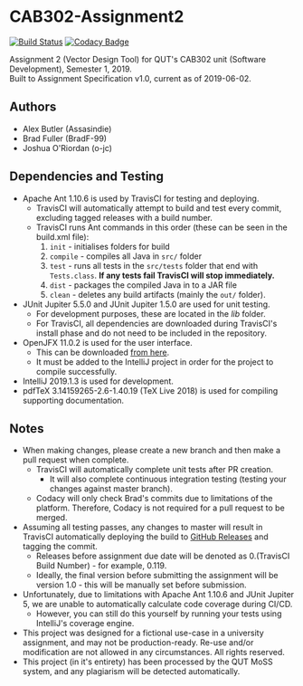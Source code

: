 # CAB302-Assignment2

[![Build Status](https://travis-ci.com/BradF-99/CAB302-Assignment2.svg?token=RmWc9zzyFjnuzmgBsmgB&branch=master)](https://travis-ci.com/BradF-99/CAB302-Assignment2)
[![Codacy Badge](https://api.codacy.com/project/badge/Grade/e2cb98918a2f44cc9795e38a9c0f7bfb)](https://www.codacy.com?utm_source=github.com&amp;utm_medium=referral&amp;utm_content=BradF-99/CAB302-Assignment2&amp;utm_campaign=Badge_Grade)

Assignment 2 (Vector Design Tool) for QUT's CAB302 unit (Software Development), Semester 1, 2019.   
Built to Assignment Specification v1.0, current as of 2019-06-02.


## Authors

* Alex Butler (Assasindie)
* Brad Fuller (BradF-99)  
* Joshua O'Riordan (o-jc)

## Dependencies and Testing

* Apache Ant 1.10.6 is used by TravisCI for testing and deploying.
    * TravisCI will automatically attempt to build and test every commit, excluding tagged releases with a build number.
    * TravisCI runs Ant commands in this order (these can be seen in the build.xml file):
        1. `init` - initialises folders for build
        2. `compile` - compiles all Java in `src/` folder
        3. `test` - runs all tests in the `src/tests` folder that end with `Tests.class`. **If any tests fail TravisCI 
        will stop immediately.**
        4. `dist` - packages the compiled Java in to a JAR file
        5. `clean` - deletes any build artifacts (mainly the `out/` folder).
* JUnit Jupiter 5.5.0 and JUnit Jupiter 1.5.0 are used for unit testing.
    * For development purposes, these are located in the *lib* folder.
    * For TravisCI, all dependencies are downloaded during TravisCI's install phase and do not need to be included in 
    the repository.
* OpenJFX 11.0.2 is used for the user interface.
    * This can be downloaded [from here](https://gluonhq.com/products/javafx/).
    * It must be added to the IntelliJ project in order for the project to compile successfully.
* IntelliJ 2019.1.3 is used for development. 
* pdfTeX 3.14159265-2.6-1.40.19 (TeX Live 2018) is used for compiling supporting documentation.

## Notes

* When making changes, please create a new branch and then make a pull request when complete.
    * TravisCI will automatically complete unit tests after PR creation.
        * It will also complete continuous integration testing (testing your changes against master branch).
    * Codacy will only check Brad's commits due to limitations of the platform. Therefore, Codacy is not required for a 
    pull request to be merged.
* Assuming all testing passes, any changes to master will result in TravisCI automatically deploying the build to 
[GitHub Releases](https://github.com/BradF-99/CAB302-Assignment2/releases) and tagging the commit.
    * Releases before assignment due date will be denoted as 0.(TravisCI Build Number) - for example, 0.119.
    * Ideally, the final version before submitting the assignment will be version 1.0 - this will be manually set before
     submission.
* Unfortunately, due to limitations with Apache Ant 1.10.6 and JUnit Jupiter 5, we are unable to automatically calculate
 code coverage during CI/CD. 
    * However, you can still do this yourself by running your tests using IntelliJ's coverage engine.
* This project was designed for a fictional use-case in a university assignment, and may not be production-ready. 
Re-use and/or modification are not allowed in any circumstances. All rights reserved.
* This project (in it's entirety) has been processed by the QUT MoSS system, and any plagiarism will be detected 
automatically.